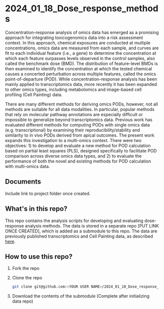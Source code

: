 # 2024_01_18_Dose_response_methods

Concentration-response analysis of omics data has emerged as a promising approach for integrating toxicogenomics data into a risk assessment context. In this approach, chemical exposures are conducted at multiple concentrations, omics data are measured from each sample, and curves are fit to each individual feature (i.e., a gene) to determine the concentration at which each feature surpasses levels observed in the control samples, also called the benchmark dose (BMD). The distribution of feature-level BMDs is then examined to identify the concentration at which the tested chemical causes a concerted perturbation across multiple features, called the omics point-of-departure (POD). While concentration-response analysis has been mainly applied to transcriptomics data, more recently it has been expanded to other omics types, including metabolomics and image-based cell profiling (Cell Painting) data. 

There are many different methods for deriving omics PODs, however, not all methods are suitable for all data modalities. In particular, popular methods that rely on molecular pathway annotations are especially difficult or impossible to generalize beyond transcriptomics data. Previous work has evaluated different methods for computing PODs with single omics data (e.g. transcriptional) by examining their reproducibility/stability and similarity to in vivo PODs derived from apical outcomes. The present work expands this investigation to a multi-omics context. There were two objectives: 1) to develop and evaluate a new method for POD calculation based on partial least squares (PLS), designed specifically to facilitate POD comparison across diverse omics data types, and 2) to evaluate the performance of both the novel and existing methods for POD calculation with multi-omics data.

## Documents
Include link to project folder once created. 

## What's in this repo?
This repo contains the analysis scripts for developing and evaluating dose-response analysis methods. The data is stored in a separate repo [PUT LINK ONCE CREATED], which is added as a submodule to this repo. The data are previously published transcriptomics and Cell Painting data, as described [here](https://www.sciencedirect.com/science/article/pii/S0041008X22001776). 

## How to use this repo?

1. Fork the repo
2. Clone the repo
  
    ``` bash
    git clone git@github.com:<YOUR USER NAME>/2024_01_18_Dose_response_methods.git
    ```
3. Download the contents of the submodule (Complete after initializing data repo)
